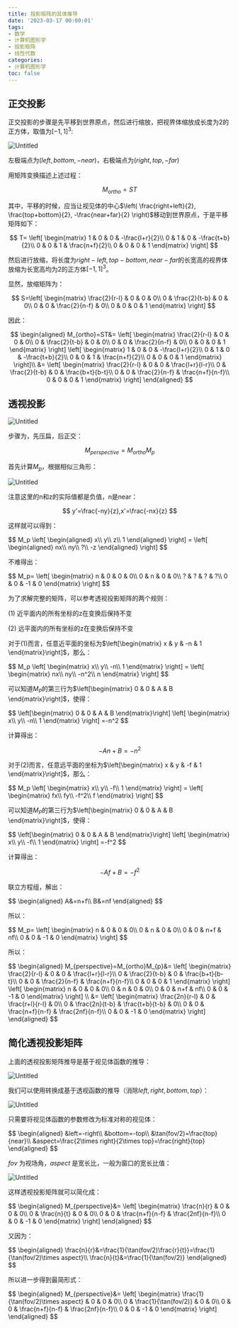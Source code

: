 ```yaml
---
title: 投影矩阵的具体推导
date: '2023-03-17 00:00:01'
tags: 
- 数学
- 计算机图形学
- 投影矩阵
- 线性代数
categories:
- 计算机图形学
toc: false
---
```


## 正交投影

正交投影的步骤是先平移到世界原点，然后进行缩放，把视界体缩放成长度为2的正方体，取值为$[-1,1]^3$:

![Untitled](https://cdn.jsdelivr.net/gh/InverseDa/image@master/image/Untitled%2014.png)

左极端点为$(left,bottom,-near)$，右极端点为$(right,top,-far)$

用矩阵变换描述上述过程：

$$
M_{ortho}=ST
$$

其中，平移的时候，应当让视见体的中心$\left(
\frac{right+left}{2},
\frac{top+bottom}{2},
-\frac{near+far}{2}
\right)$移动到世界原点，于是平移矩阵如下：


$$
T=
\left[
\begin{matrix}
1 & 0 & 0 & -\frac{l+r}{2}\\
0 & 1 & 0 & -\frac{t+b}{2}\\
0 & 0 & 1 & \frac{n+f}{2}\\
0 & 0 & 0 & 1
\end{matrix}
\right]
$$


<!--more-->

然后进行放缩，将长度为$right-left,top-bottom,near-far$的长宽高的视界体放缩为长宽高均为2的正方体$[-1,1]^3$。

显然，放缩矩阵为：

$$
S=\left[
\begin{matrix}
\frac{2}{r-l} & 0 & 0 & 0\\
0 & \frac{2}{t-b} & 0 & 0\\
0 & 0 & \frac{2}{n-f} & 0\\
0 & 0 & 0 & 1
\end{matrix}
\right]
$$

因此：

$$
\begin{aligned}
M_{ortho}=ST&=
\left[
\begin{matrix}
\frac{2}{r-l} & 0 & 0 & 0\\
0 & \frac{2}{t-b} & 0 & 0\\
0 & 0 & \frac{2}{n-f} & 0\\
0 & 0 & 0 & 1
\end{matrix}
\right]
\left[
\begin{matrix}
1 & 0 & 0 & -\frac{l+r}{2}\\
0 & 1 & 0 & -\frac{t+b}{2}\\
0 & 0 & 1 & \frac{n+f}{2}\\
0 & 0 & 0 & 1
\end{matrix}
\right]\\
&=
\left[
\begin{matrix}
\frac{2}{r-l} & 0 & 0 & \frac{l+r}{l-r}\\
0 & \frac{2}{t-b} & 0 & \frac{b+t}{b-t}\\
0 & 0 & \frac{2}{n-f} & \frac{n+f}{n-f}\\
0 & 0 & 0 & 1
\end{matrix}
\right]
\end{aligned}
$$

## 透视投影

![Untitled](https://cdn.jsdelivr.net/gh/InverseDa/image@master/image/Untitled%2015.png)

步骤为，先压扁，后正交：

$$
M_{perspective}=M_{ortho}M_{p}
$$

首先计算$M_p$，根据相似三角形：

![Untitled](https://cdn.jsdelivr.net/gh/InverseDa/image@master/image/Untitled%2016.png)

注意这里的n和z的实际值都是负值，n是near：

$$
y'=\frac{-ny}{z},x'=\frac{-nx}{z}
$$

这样就可以得到：

<div>
$$
M_p
\left[
\begin{aligned}
x\\
y\\
z\\
1
\end{aligned}
\right]
=
\left[
\begin{aligned}
nx\\
ny\\
?\\
-z
\end{aligned}
\right]
$$
<div>

不难得出：

<div>
$$
M_p=
\left[
\begin{matrix}
n & 0 & 0 & 0\\
0 & n & 0 & 0\\
? & ? & ? & ?\\
0 & 0 & -1 & 0
\end{matrix}
\right]
$$
<div>

为了求解完整的矩阵，可以参考透视投影矩阵的两个规则：

(1) 近平面内的所有坐标的z在变换后保持不变

(2) 远平面内的所有坐标的z在变换后保持不变

对于(1)而言，任意近平面的坐标为$\left[\begin{matrix}
x & y & -n & 1
\end{matrix}\right]$，那么：

<div>
$$
M_p
\left[
\begin{matrix}
x\\
y\\
-n\\
1
\end{matrix}
\right]
=
\left[
\begin{matrix}
nx\\
ny\\
-n^2\\
n
\end{matrix}
\right]
$$
<div>

可以知道$M_P$的第三行为$\left[\begin{matrix}
0 & 0 & A & B
\end{matrix}\right]$，使得：

<div>
$$
\left[\begin{matrix}
0 & 0 & A & B
\end{matrix}\right]
\left[
\begin{matrix}
x\\
y\\
-n\\
1
\end{matrix}
\right]
=-n^2
$$
<div>

计算得出：

$$
-An+B=-n^2
$$

对于(2)而言，任意远平面的坐标为$\left[\begin{matrix}
x & y & -f & 1
\end{matrix}\right]$，那么：

<div>
$$
M_p
\left[
\begin{matrix}
x\\
y\\
-f\\
1
\end{matrix}
\right]
=
\left[
\begin{matrix}
fx\\
fy\\
-f^2\\
f
\end{matrix}
\right]
$$
<div>

可以知道$M_P$的第三行为$\left[\begin{matrix}
0 & 0 & A & B
\end{matrix}\right]$，使得：

<div>
$$
\left[\begin{matrix}
0 & 0 & A & B
\end{matrix}\right]
\left[
\begin{matrix}
x\\
y\\
-f\\
1
\end{matrix}
\right]
=-f^2
$$
<div>

计算得出：

$$
-Af+B=-f^2
$$

联立方程组，解出：

<div>
$$
\begin{aligned}
A&=n+f\\
B&=nf
\end{aligned}
$$
<div>

所以：

<div>
$$
M_p=
\left[
\begin{matrix}
n & 0 & 0 & 0\\
0 & n & 0 & 0\\
0 & 0 & n+f & nf\\
0 & 0 & -1 & 0
\end{matrix}
\right]
$$
<div>

所以：

<div>
$$
\begin{aligned}
M_{perspective}=M_{ortho}M_{p}&=
\left[
\begin{matrix}
\frac{2}{r-l} & 0 & 0 & \frac{l+r}{l-r}\\
0 & \frac{2}{t-b} & 0 & \frac{b+t}{b-t}\\
0 & 0 & \frac{2}{n-f} & \frac{n+f}{n-f}\\
0 & 0 & 0 & 1
\end{matrix}
\right]
\left[
\begin{matrix}
n & 0 & 0 & 0\\
0 & n & 0 & 0\\
0 & 0 & n+f & nf\\
0 & 0 & -1 & 0
\end{matrix}
\right]
\\
&=
\left[
\begin{matrix}
\frac{2n}{r-l} & 0 & \frac{r+l}{r-l} & 0\\
0 & \frac{2n}{t-b} & \frac{t+b}{t-b} & 0\\
0 & 0 & \frac{n+f}{n-f} & \frac{2nf}{n-f}\\
0 & 0 & -1 & 0
\end{matrix}
\right]
\end{aligned}
$$
<div>

## 简化透视投影矩阵

上面的透视投影矩阵推导是基于视见体函数的推导：

![Untitled](https://cdn.jsdelivr.net/gh/InverseDa/image@master/image/Untitled%2017.png)

我们可以使用转换成基于透视函数的推导（消除$left,right,bottom,top$）：

![Untitled](https://cdn.jsdelivr.net/gh/InverseDa/image@master/image/Untitled%2018.png)

只需要将视见体函数的参数修改为标准对称的视见体：

<div>
$$
\begin{aligned}
&left=-right\\
&bottom=-top\\
&\tan(fov/2)=\frac{top}{near}\\
&aspect=\frac{2\times right}{2\times top}=\frac{right}{top}
\end{aligned}
$$
<div>

$fov$ 为视场角，$aspect$ 是宽长比，一般为窗口的宽长比值：

![Untitled](https://cdn.jsdelivr.net/gh/InverseDa/image@master/image/Untitled%2019.png)

这样透视投影矩阵就可以简化成：

<div>
$$
\begin{aligned}
M_{perspective}&=
\left[
\begin{matrix}
\frac{n}{r} & 0 & 0 & 0\\
0 & \frac{n}{t} & 0 & 0\\
0 & 0 & \frac{n+f}{n-f} & \frac{2nf}{n-f}\\
0 & 0 & -1 & 0
\end{matrix}
\right]
\end{aligned}
$$
<div>

又因为：

<div>
$$
\begin{aligned}
\frac{n}{r}&=\frac{1}{\tan(fov/2)\frac{r}{t}}=\frac{1}{\tan(fov/2)\times aspect}\\
\frac{n}{t}&=\frac{1}{\tan(fov/2)}
\end{aligned}
$$
<div>

所以进一步得到最简形式：

<div>
$$
\begin{aligned}
M_{perspective}&=
\left[
\begin{matrix}
\frac{1}{\tan(fov/2)\times aspect} & 0 & 0 & 0\\
0 & \frac{1}{\tan(fov/2)} & 0 & 0\\
0 & 0 & \frac{n+f}{n-f} & \frac{2nf}{n-f}\\
0 & 0 & -1 & 0
\end{matrix}
\right]
\end{aligned}
$$
<div>
